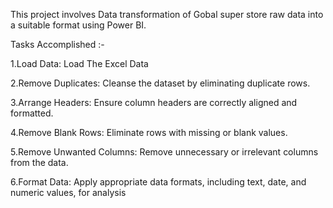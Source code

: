 This project involves Data transformation of Gobal super store raw data into a suitable format using Power BI.

Tasks Accomplished :-

1.Load Data: Load The Excel Data

2.Remove Duplicates: Cleanse the dataset by eliminating duplicate rows.

3.Arrange Headers: Ensure column headers are correctly aligned and formatted.

4.Remove Blank Rows: Eliminate rows with missing or blank values.

5.Remove Unwanted Columns: Remove unnecessary or irrelevant columns from the data.

6.Format Data: Apply appropriate data formats, including text, date, and numeric values, for analysis
